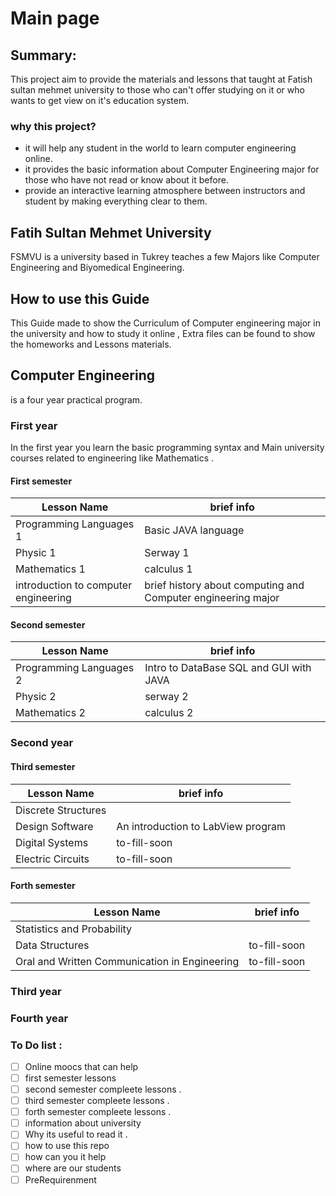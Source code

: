 # Main page

## Summary:
This project aim to provide the materials and lessons that taught at Fatish sultan mehmet university to those who can't offer studying on it or who wants to get view on it's education system.


### why this project?

- it will help any student in the world to learn computer engineering online.
- it provides the basic information about Computer Engineering major for those who have not read or know about it before. 
- provide an interactive learning atmosphere between instructors and student by making everything clear to them.

## Fatih Sultan Mehmet University 
FSMVU is a university based in Tukrey teaches a few Majors like Computer Engineering and Biyomedical Engineering.

## How to use this Guide 
This Guide made to show the Curriculum of Computer engineering 
major in the university and how to study it online ,
Extra files can be found to show the homeworks and Lessons materials.


## Computer Engineering 
is a four year practical program.

### First year
In the first year you learn the basic programming syntax and Main university courses related to engineering like Mathematics .

#### First semester 

| Lesson Name                          | brief info                                                   |
| --- | --- |
| Programming Languages 1              | Basic JAVA language                                          |
| Physic 1                             | Serway 1                                                     |
| Mathematics 1                        | calculus 1                                                   |
| introduction to computer engineering | brief history about computing and Computer engineering major |


#### Second semester

| Lesson Name             | brief info                              |
| --- | --- |
| Programming Languages 2 | Intro to DataBase SQL and GUI with JAVA |
| Physic 2                | serway 2                                |
| Mathematics  2          | calculus 2                              |


### Second year 

#### Third semester 

| Lesson Name         | brief info                         |
| --- | --- |
| Discrete Structures |                                 |
| Design Software     | An introduction to LabView program |
| Digital  Systems    | to-fill-soon                       |
| Electric Circuits   | to-fill-soon                       |


#### Forth semester 

| Lesson Name                                   | brief info   |
| --- | --- |
| Statistics and Probability                    |           |
| Data Structures                               | to-fill-soon |
| Oral and Written Communication in Engineering | to-fill-soon |

### Third year 


### Fourth year 


### To Do list :
- [ ] Online moocs that can help 
- [ ] first semester lessons 
- [ ] second semester compleete lessons .
- [ ] third semester compleete lessons .
- [ ] forth semester compleete lessons .
- [ ] information about university 
- [ ] Why its useful to read it . 
- [ ] how to use this repo 
- [ ] how can you it help 
- [ ] where are our students 
- [ ] PreRequirenment
